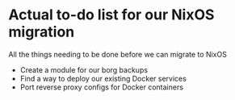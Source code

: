 # Actual to-do list for our NixOS migration
All the things needing to be done before we can migrate to NixOS
- Create a module for our borg backups
- Find a way to deploy our existing Docker services
- Port reverse proxy configs for Docker containers